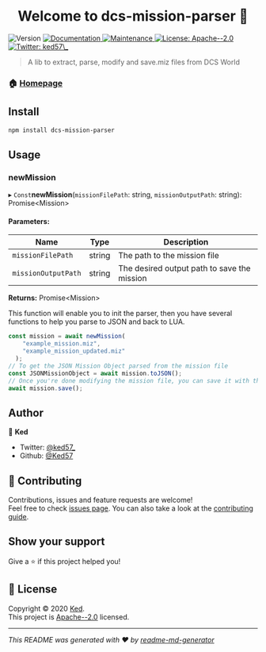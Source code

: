 <h1 align="center">Welcome to dcs-mission-parser 👋</h1>
<p>
  <img alt="Version" src="https://img.shields.io/badge/version-0.1.0-blue.svg?cacheSeconds=2592000" />
  <a href="https://github.com/Ked57/dcs-mission-parser#readme" target="_blank">
    <img alt="Documentation" src="https://img.shields.io/badge/documentation-yes-brightgreen.svg" />
  </a>
  <a href="https://github.com/Ked57/dcs-mission-parser/graphs/commit-activity" target="_blank">
    <img alt="Maintenance" src="https://img.shields.io/badge/Maintained%3F-yes-green.svg" />
  </a>
  <a href="https://github.com/Ked57/dcs-mission-parser/blob/master/LICENSE" target="_blank">
    <img alt="License: Apache--2.0" src="https://img.shields.io/github/license/Ked57/dcs-mission-parser" />
  </a>
  <a href="https://twitter.com/ked57\_" target="_blank">
    <img alt="Twitter: ked57\_" src="https://img.shields.io/twitter/follow/ked57\_.svg?style=social" />
  </a>
</p>

> A lib to extract, parse, modify and save.miz files from DCS World

### 🏠 [Homepage](https://github.com/Ked57/dcs-mission-parser#readme)

## Install

```sh
npm install dcs-mission-parser
```

## Usage

### newMission

▸ `Const`**newMission**(`missionFilePath`: string, `missionOutputPath`: string): Promise\<Mission>

#### Parameters:

Name | Type | Description |
------ | ------ | ------ |
`missionFilePath` | string | The path to the mission file |
`missionOutputPath` | string | The desired output path to save the mission  |

**Returns:** Promise\<Mission>

This function will enable you to init the parser, then you have several functions to help you parse to JSON and back to LUA. 

```javascript
const mission = await newMission(
    "example_mission.miz",
    "example_mission_updated.miz"
  );
// To get the JSON Mission Object parsed from the mission file
const JSONMissionObject = await mission.toJSON();
// Once you're done modifying the mission file, you can save it with this function and it will write it to your disk at the path specified earlier
await mission.save();
```

## Author

👤 **Ked**

* Twitter: [@ked57\_](https://twitter.com/ked57\_)
* Github: [@Ked57](https://github.com/Ked57)

## 🤝 Contributing

Contributions, issues and feature requests are welcome!<br />Feel free to check [issues page](https://github.com/Ked57/dcs-mission-parser/issues). You can also take a look at the [contributing guide](https://github.com/Ked57/dcs-mission-parser/blob/master/CONTRIBUTING.md).

## Show your support

Give a ⭐️ if this project helped you!

## 📝 License

Copyright © 2020 [Ked](https://github.com/Ked57).<br />
This project is [Apache--2.0](https://github.com/Ked57/dcs-mission-parser/blob/master/LICENSE) licensed.

***
_This README was generated with ❤️ by [readme-md-generator](https://github.com/kefranabg/readme-md-generator)_
